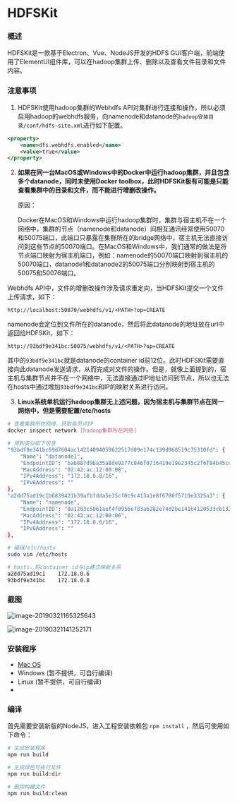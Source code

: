 # HDFSKit

### 概述

HDFSKit是一款基于Electron、Vue、NodeJS开发的HDFS GUI客户端，前端使用了ElementUI组件库，可以在hadoop集群上传、删除以及查看文件目录和文件内容。



### 注意事项

1. HDFSKit使用hadoop集群的Webhdfs API对集群进行连接和操作，所以必须启用hadoop的webhdfs服务，向namenode和datanode的`hadoop安装目录/conf/hdfs-site.xml`进行如下配置。

```xml
<property>
    <name>dfs.webhdfs.enabled</name>
    <value>true</value>
</property>
```

2. **如果在同一台MacOS或Windows中的Docker中运行hadoop集群，并且包含多个datanode，同时未使用Docker toolbox，此时HDFSKit极有可能是只能查看集群中的目录和文件，而不能进行增删改操作。**

    原因：

    Docker在MacOS和Windows中运行hadoop集群时，集群与宿主机不在一个网络中，集群的节点（namenode和datanode）间相互通讯经常使用50070和50075端口，此端口只暴露在集群所在的bridge网络中，宿主机无法直接访问到这些节点的50070端口。在MacOS和Windows中，我们通常的做法是将节点端口映射为宿主机端口，例如：namenode的50070端口映射到宿主机的50070端口，datanode1和datanode2的50075端口分别映射到宿主机的50075和50076端口。

Webhdfs API中，文件的增删改操作涉及请求重定向，当HDFSKit提交一个文件上传请求，如下：

```http
http://localhost:50070/webhdfs/v1/<PATH>?op=CREATE
```

namenode会定位到文件所在的datanode，然后将此datanode的地址放在url中返回给HDFSKit，如下：

```http
http://93bdf9e341bc:50075/webhdfs/v1/<PATH>?op=CREATE
```

其中的`93bdf9e341bc`就是datanode的container id前12位。此时HDFSKit需要直接向此datanode发送请求，从而完成对文件的操作。但是，就像上面提到的，宿主机与集群节点并不在一个网络中，无法直接通过IP地址访问到节点，所以也无法在hosts中通过增加`93bdf9e341bc`和IP的映射关系进行访问。

3. **Linux系统单机运行hadoop集群无上述问题，因为宿主机与集群节点在同一网络中，但是需要配置/etc/hosts**

```bash
# 查看集群所在网络，获取各节点IP
docker inspect network [hadoop集群所在网络]

# 得到类似如下信息
"93bdf9e341bc69d7604ac14214094059622517d09e174c139d968519c75310fd": {
    "Name": "datanode1",
    "EndpointID": "bab887d9ba35a8de9277c846f0716419e19e2345c2f6f84b45cd3ccbec275169",
    "MacAddress": "02:42:ac:12:00:08",
    "IPv4Address": "172.18.0.8/16",
    "IPv6Address": ""
},
"a2dd75ad19c1b6839421b39afbfdda5e35cf0c9c413a1e8f6706f5719e3325a3": {
    "Name": "namenode",
    "EndpointID": "0a1203c5061aef4f0956e783a6282e74d2be141b4120533cb132fffefba463be",
    "MacAddress": "02:42:ac:12:00:06",
    "IPv4Address": "172.18.0.6/16",
    "IPv6Address": ""
},

# 编辑/etc/hosts
sudo vim /etc/hosts

# hosts，将container id与ip建立映射关系
a2dd75ad19c1	172.18.0.6
93bdf9e341bc	172.18.0.8
```



### 截图 

![image-20190321165325643](https://ws1.sinaimg.cn/large/006tKfTcgy1g1aimz0rnoj316g0u0dic.jpg)

![image-20190321141252171](https://ws1.sinaimg.cn/large/006tKfTcgy1g1adzyx48nj30s90izmy5.jpg)



### 安装程序

- [Mac OS](https://github.com/tyrival/HDFSKit/releases/download/1.0/HDFSKit-1.0.dmg)
- Windows (暂不提供，可自行编译)
- Linux (暂不提供，可自行编译)
- 

### 编译

首先需要安装新版的NodeJS，进入工程安装依赖包 `npm install` ，然后可使用如下命令：

```bash
# 生成安装程序
npm run build

# 生成绿色可执行文件
npm run build:dir

# 删除构建文件
npm run build:clean
```
